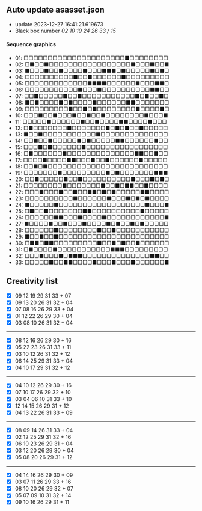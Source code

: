## Auto update asasset.json

* update 2023-12-27 16:41:21.619673
* Black box number _02 10 19 24 26 33 / 15_
#### Sequence graphics

* 01: □□□□□□□□□□□□□□□□□□□□□■□□□□□□□□
* 02: □■□□■□□□□□□□□□□□□□□□□□■□□□■□□■
* 03: ■□□□■□□■□□□□■□□□■■■□■□□□□□■□■□
* 04: □□□□□□□□□□■□□■□□□□□□■□□□□□□□□□
* 05: □□□□□□□□□□□□□■■■■□□□□□□■□□□■■□
* 06: □□□□□□□□□□□■□□□■□□□□□□□□□□■■□□
* 07: □□■□□□□□■□□■□□□□□□□□□□□■□■□□■□
* 08: ■□■□□□□■□■□□□□■□□□□□□■■□□□□□□□
* 09: □□□□□□□□□■□□■□■□□□□□□□□■□□□□■□
* 10: □□□■□□■□□□■□□■□□■□□□□□□□□■□□□■
* 11: □□□□□■□□□□□□■□□■□□□□■■□□□□■□□□
* 12: □■□□□□□□□■□□□□□□□■□■□■□□■□□□□□
* 13: ■□□■□□□□□□□□□□□■□□□□□□□□□□□□□□
* 14: □□■□□■□□□□□■□■□□□□□■■□□□□□□■□□
* 15: □□□■□■□□□□□□■□□□□□□□□□□□□□□□□□
* 16: □■□□□□□□■□□□□□□□□□□□□□□■■□□■□□
* 17: □□□□■□□□□■■□□□■□□■□□□□□□■□□□□□
* 18: □□■□■□□□□□□□□□□□□□□□□□□□□□□□□□
* 19: □□□□□□□■□□□□□□□□□■□■□□□□□□□■■■
* 20: □□■□□□□□■□□■□□□□□□□□□□■□□□■□■□
* 21: □□□□□□□□■□□□□□□□■□□■□■■□□■□□□□
* 22: □□□■□□□■□□■□□■■□■□■□□□□□■■□□□□
* 23: □□□□□□□□□□■□□□□□□■□□□■□■□■□□□□
* 24: ■□□□□□■□□□□□□□□□□□□□□□□□□■□□□■
* 25: □■□□■□□□□□□□■■□□□□□□□□□□■□□□□□
* 26: □□□□□□■■□□□■□□□□■□□□□□□□□□□□□■
* 27: ■□□□□■□□■□□□■□□□□■□■□□■□■□□□□□
* 28: □□□□□□■□□□□□□□□■□□■□□□□□□□□□□□
* 29: ■□□■□□■□□□□□□□□□□□□□□□□□□□□□□□
* 30: □■■□■■□□□□□□□□□■□□■□■□□■□□□□□□
* 31: □■□□□□■□□□□□□□□□□□■■■□□□□□□□□□
* 32: □□□■□□□■□■■■□□□□□□□□□□□□□□■■□□
* 33: □□□□□■□□■■□□□□■□□□■□□□■□□□□□□■
## Creativity list

- [x] 09 12 19 29 31 33 + 07
- [x] 09 13 20 26 31 32 + 04
- [x] 07 08 16 26 29 33 + 04
- [x] 01 12 22 26 29 30 + 04
- [x] 03 08 10 26 31 32 + 04
***
- [x] 08 12 16 26 29 30 + 16
- [x] 05 22 23 26 31 33 + 11
- [x] 03 10 12 26 31 32 + 12
- [x] 06 14 25 29 31 33 + 04
- [x] 04 10 17 29 31 32 + 12
***
- [x] 04 10 12 26 29 30 + 16
- [x] 07 10 17 26 29 32 + 10
- [x] 03 04 06 10 31 33 + 10
- [x] 12 14 15 26 29 31 + 12
- [x] 04 13 22 26 31 33 + 09
***
- [x] 08 09 14 26 31 33 + 04
- [x] 02 12 25 29 31 32 + 16
- [x] 06 10 23 26 29 31 + 04
- [x] 03 12 20 26 29 30 + 04
- [x] 05 08 20 26 29 31 + 12
***
- [x] 04 14 16 26 29 30 + 09
- [x] 03 07 11 26 29 33 + 16
- [x] 08 10 20 26 29 32 + 07
- [x] 05 07 09 10 31 32 + 14
- [x] 09 10 16 26 29 31 + 11
